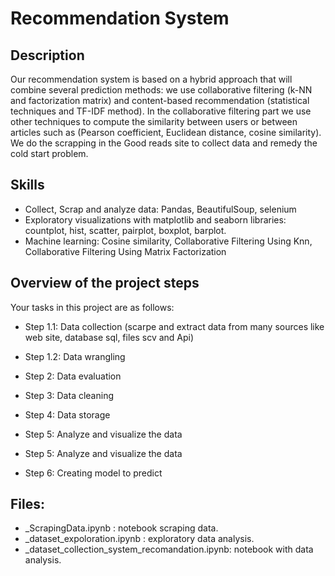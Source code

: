 # Recommendation System

## Description
 Our recommendation system is based on a hybrid approach that will combine several prediction methods: we use collaborative filtering (k-NN and factorization matrix) and content-based recommendation (statistical techniques and TF-IDF method). In the collaborative filtering part we use other techniques to compute the similarity between users or between articles such as (Pearson coefficient, Euclidean distance, cosine similarity). We do the scrapping in the Good reads site to collect data and remedy the cold start problem.

## Skills
- Collect, Scrap and analyze data: Pandas, BeautifulSoup, selenium
- Exploratory visualizations with matplotlib and seaborn libraries: countplot, hist, scatter, pairplot, boxplot, barplot.
- Machine learning: Cosine similarity, Collaborative Filtering Using Knn, Collaborative Filtering Using Matrix Factorization


## Overview of the project steps

Your tasks in this project are as follows:

- Step 1.1: Data collection (scarpe and extract data from many sources like web site, database sql, files scv and Api)

- Step 1.2: Data wrangling

- Step 2: Data evaluation

- Step 3: Data cleaning

- Step 4: Data storage

- Step 5: Analyze and visualize the data

- Step 5: Analyze and visualize the data

- Step 6: Creating model to predict

## Files:

- _ScrapingData.ipynb                           : notebook scraping data.
- _dataset_expoloration.ipynb                   : exploratory data analysis.
- _dataset_collection_system_recomandation.ipynb: notebook with data analysis.
